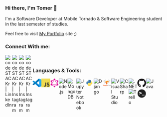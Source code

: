 ### Hi there, I'm Tomer 👋
I'm a Software Developer at Mobile Tornado & Software Engineering student in the last semester of studies.

Feel free to visit [My Portfolio](http://tomerportfolio-env.eba-ymgiddg4.us-east-2.elasticbeanstalk.com/) site ;)

### Connect With me:
[<img align="left" alt="codeSTACKr | LinkedIn" width="22px" src="https://cdn.jsdelivr.net/npm/simple-icons@v3/icons/linkedin.svg" />][linkedin]
[<img align="left" alt="codeSTACKr | Instagram" width="22px" src="https://cdn.jsdelivr.net/npm/simple-icons@v3/icons/facebook.svg" />][facebook]
[<img align="left" alt="codeSTACKr | Instagram" width="22px" src="https://cdn.jsdelivr.net/npm/simple-icons@v3/icons/instagram.svg" />][instagram]
[<img align="left" alt="codeSTACKr | Instagram" width="22px" src="https://cdn.jsdelivr.net/npm/simple-icons@v3/icons/twitter.svg" />][twitter]  

<br />

### Languages & Tools:
<img align="left" alt="Visual Studio Code" width="28px" src="https://raw.githubusercontent.com/github/explore/80688e429a7d4ef2fca1e82350fe8e3517d3494d/topics/visual-studio-code/visual-studio-code.png" />
<img align="left" alt="JavaScript" width="28px" src="https://raw.githubusercontent.com/github/explore/80688e429a7d4ef2fca1e82350fe8e3517d3494d/topics/javascript/javascript.png" />
<img align="left" alt="GraphQL" width="28px" src="https://raw.githubusercontent.com/github/explore/80688e429a7d4ef2fca1e82350fe8e3517d3494d/topics/graphql/graphql.png" />
<img align="left" alt="Node.js" width="28px" src="https://cdn.jsdelivr.net/gh/devicons/devicon/icons/nodejs/nodejs-original-wordmark.svg" />
<img align="left" alt="MongoDB" width="28px" src="https://cdn.jsdelivr.net/gh/devicons/devicon/icons/mongodb/mongodb-original-wordmark.svg" />
<img align="left" alt="Jupyter Notebook" width="28px" src="https://cdn.jsdelivr.net/gh/devicons/devicon/icons/jupyter/jupyter-original-wordmark.svg" />
<img align="left" alt="Python" width="28px" src="https://raw.githubusercontent.com/github/explore/78df643247d429f6cc873026c0622819ad797942/topics/python/python.png" />
<img align="left" alt="Django" width="28px" src="https://cdn.jsdelivr.net/gh/devicons/devicon/icons/django/django-original.svg" />
<img align="left" alt="TensorFlow" width="28px" src="https://raw.githubusercontent.com/github/explore/78df643247d429f6cc873026c0622819ad797942/topics/tensorflow/tensorflow.png" />
<img align="left" alt="Visual Studio" width="28px" src="https://cdn.jsdelivr.net/gh/devicons/devicon/icons/visualstudio/visualstudio-plain.svg" />
<img align="left" alt="CSharp" width="28px" src="https://cdn.jsdelivr.net/gh/devicons/devicon/icons/csharp/csharp-original.svg" />
<img align="left" alt=".NET" width="28px" src="https://cdn.jsdelivr.net/gh/devicons/devicon/icons/dotnetcore/dotnetcore-original.svg" />
<img align="left" alt="GitHub" width="28px" src="https://raw.githubusercontent.com/github/explore/78df643247d429f6cc873026c0622819ad797942/topics/github/github.png" />
<img align="left" alt="Java" width="28px" src="https://cdn.jsdelivr.net/gh/devicons/devicon/icons/java/java-original-wordmark.svg" />
<img align="left" alt="Trello" width="28px" src="https://cdn.jsdelivr.net/gh/devicons/devicon/icons/trello/trello-plain.svg" />
<img align="left" alt="Terminal" width="28px" src="https://raw.githubusercontent.com/github/explore/80688e429a7d4ef2fca1e82350fe8e3517d3494d/topics/terminal/terminal.png" />
<br />
<br />

[facebook]: https://www.facebook.com/tomer.dwek/
[linkedin]: https://www.linkedin.com/in/tomer-dwek-6557b7187/
[instagram]: https://www.instagram.com/tomerdwek/
[twitter]: https://twitter.com/tomer_dwek

